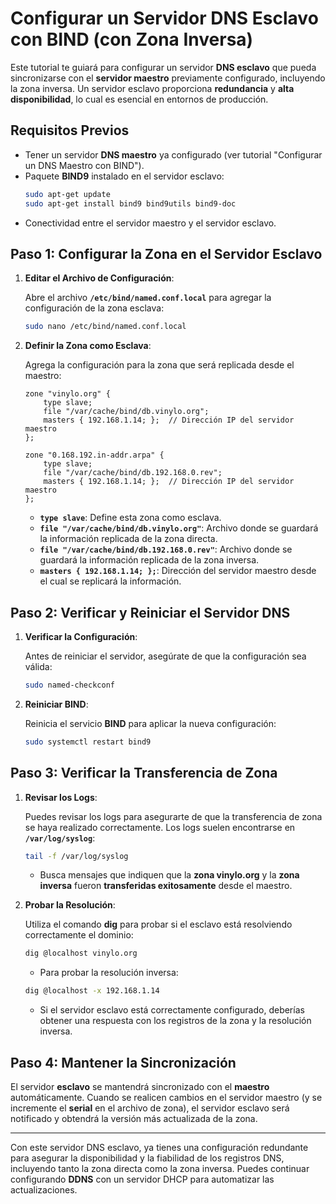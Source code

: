 # Configurar un Servidor DNS Esclavo con BIND (con Zona Inversa)

Este tutorial te guiará para configurar un servidor **DNS esclavo** que pueda sincronizarse con el **servidor maestro** previamente configurado, incluyendo la zona inversa. Un servidor esclavo proporciona **redundancia** y **alta disponibilidad**, lo cual es esencial en entornos de producción.

## Requisitos Previos
- Tener un servidor **DNS maestro** ya configurado (ver tutorial "Configurar un DNS Maestro con BIND").
- Paquete **BIND9** instalado en el servidor esclavo:
  ```bash
  sudo apt-get update
  sudo apt-get install bind9 bind9utils bind9-doc
  ```
- Conectividad entre el servidor maestro y el servidor esclavo.

## Paso 1: Configurar la Zona en el Servidor Esclavo

1. **Editar el Archivo de Configuración**:

   Abre el archivo **`/etc/bind/named.conf.local`** para agregar la configuración de la zona esclava:
   ```bash
   sudo nano /etc/bind/named.conf.local
   ```

2. **Definir la Zona como Esclava**:

   Agrega la configuración para la zona que será replicada desde el maestro:
   ```plaintext
   zone "vinylo.org" {
       type slave;
       file "/var/cache/bind/db.vinylo.org";
       masters { 192.168.1.14; };  // Dirección IP del servidor maestro
   };

   zone "0.168.192.in-addr.arpa" {
       type slave;
       file "/var/cache/bind/db.192.168.0.rev";
       masters { 192.168.1.14; };  // Dirección IP del servidor maestro
   };
   ```
   - **`type slave`**: Define esta zona como esclava.
   - **`file "/var/cache/bind/db.vinylo.org"`**: Archivo donde se guardará la información replicada de la zona directa.
   - **`file "/var/cache/bind/db.192.168.0.rev"`**: Archivo donde se guardará la información replicada de la zona inversa.
   - **`masters { 192.168.1.14; };`**: Dirección del servidor maestro desde el cual se replicará la información.

## Paso 2: Verificar y Reiniciar el Servidor DNS

1. **Verificar la Configuración**:

   Antes de reiniciar el servidor, asegúrate de que la configuración sea válida:
   ```bash
   sudo named-checkconf
   ```

2. **Reiniciar BIND**:

   Reinicia el servicio **BIND** para aplicar la nueva configuración:
   ```bash
   sudo systemctl restart bind9
   ```

## Paso 3: Verificar la Transferencia de Zona

1. **Revisar los Logs**:

   Puedes revisar los logs para asegurarte de que la transferencia de zona se haya realizado correctamente. Los logs suelen encontrarse en **`/var/log/syslog`**:
   ```bash
   tail -f /var/log/syslog
   ```
   - Busca mensajes que indiquen que la **zona vinylo.org** y la **zona inversa** fueron **transferidas exitosamente** desde el maestro.

2. **Probar la Resolución**:

   Utiliza el comando **dig** para probar si el esclavo está resolviendo correctamente el dominio:
   ```bash
   dig @localhost vinylo.org
   ```
   - Para probar la resolución inversa:
   ```bash
   dig @localhost -x 192.168.1.14
   ```
   - Si el servidor esclavo está correctamente configurado, deberías obtener una respuesta con los registros de la zona y la resolución inversa.

## Paso 4: Mantener la Sincronización

El servidor **esclavo** se mantendrá sincronizado con el **maestro** automáticamente. Cuando se realicen cambios en el servidor maestro (y se incremente el **serial** en el archivo de zona), el servidor esclavo será notificado y obtendrá la versión más actualizada de la zona.

---

Con este servidor DNS esclavo, ya tienes una configuración redundante para asegurar la disponibilidad y la fiabilidad de los registros DNS, incluyendo tanto la zona directa como la zona inversa. Puedes continuar configurando **DDNS** con un servidor DHCP para automatizar las actualizaciones.
